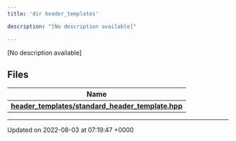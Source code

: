 ```yaml
---
title: 'dir header_templates'

description: "[No description available]"

---
```







[No description available]

## Files

| Name           |
| -------------- |
| **[header_templates/standard_header_template.hpp](/documentation/code/gambit_2.2/files/standard__header__template_8hpp/#file-standard-header-template.hpp)**  |






-------------------------------

Updated on 2022-08-03 at 07:19:47 +0000
